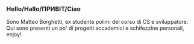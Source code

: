 ### Hello/Hallo/ПРИВІТ/Ciao

Sono Matteo Borghetti, ex studente polimi del corso di CS e sviluppatore.
Qui sono presenti un po' di progetti accademici e schifezzine personali, enjoy!.




